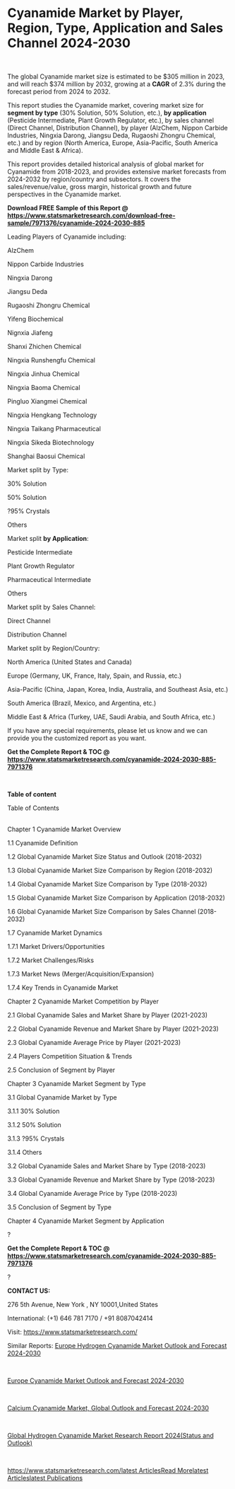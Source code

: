 <h1>Cyanamide Market by Player, Region, Type, Application and Sales Channel 2024-2030</h1><br/><p>The global Cyanamide market size is estimated to be $305 million in 2023, and will reach $374 million by 2032, growing at a <strong>CAGR</strong> of 2.3% during the forecast period from 2024 to 2032.</p>
 
 
 
 <p>This report studies the Cyanamide market, covering market size for <strong>segment by type</strong> (30% Solution, 50% Solution, etc.), <strong>by application</strong> (Pesticide Intermediate, Plant Growth Regulator, etc.), by sales channel (Direct Channel, Distribution Channel), by player (AlzChem, Nippon Carbide Industries, Ningxia Darong, Jiangsu Deda, Rugaoshi Zhongru Chemical, etc.) and by region (North America, Europe, Asia-Pacific, South America and Middle East & Africa).</p>
 
 
 
 <p>This report provides detailed historical analysis of global market for Cyanamide from 2018-2023, and provides extensive market forecasts from 2024-2032 by region/country and subsectors. It covers the sales/revenue/value, gross margin, historical growth and future perspectives in the Cyanamide market.</p>
 
 
 
 <p><strong>Download FREE Sample of this Report @ <a href="https://www.statsmarketresearch.com/download-free-sample/7971376/cyanamide-2024-2030-885">https://www.statsmarketresearch.com/download-free-sample/7971376/cyanamide-2024-2030-885</a></strong></p>
 
 
 
 <p>Leading Players of Cyanamide including:</p>
 
 
 
 <p>AlzChem</p>
 
 
 
 <p>Nippon Carbide Industries</p>
 
 
 
 <p>Ningxia Darong</p>
 
 
 
 <p>Jiangsu Deda</p>
 
 
 
 <p>Rugaoshi Zhongru Chemical</p>
 
 
 
 <p>Yifeng Biochemical</p>
 
 
 
 <p>Nignxia Jiafeng</p>
 
 
 
 <p>Shanxi Zhichen Chemical</p>
 
 
 
 <p>Ningxia Runshengfu Chemical</p>
 
 
 
 <p>Ningxia Jinhua Chemical</p>
 
 
 
 <p>Ningxia Baoma Chemical</p>
 
 
 
 <p>Pingluo Xiangmei Chemical</p>
 
 
 
 <p>Ningxia Hengkang Technology</p>
 
 
 
 <p>Ningxia Taikang Pharmaceutical</p>
 
 
 
 <p>Ningxia Sikeda Biotechnology</p>
 
 
 
 <p>Shanghai Baosui Chemical</p>
 
 
 
 <p>Market split by Type:</p>
 
 
 
 <p>30% Solution</p>
 
 
 
 <p>50% Solution</p>
 
 
 
 <p>?95% Crystals</p>
 
 
 
 <p>Others</p>
 
 
 
 <p>Market split <strong>by Application</strong>:</p>
 
 
 
 <p>Pesticide Intermediate</p>
 
 
 
 <p>Plant Growth Regulator</p>
 
 
 
 <p>Pharmaceutical Intermediate</p>
 
 
 
 <p>Others</p>
 
 
 
 <p>Market split by Sales Channel:</p>
 
 
 
 <p>Direct Channel</p>
 
 
 
 <p>Distribution Channel</p>
 
 
 
 <p>Market split by Region/Country:</p>
 
 
 
 <p>North America (United States and Canada)</p>
 
 
 
 <p>Europe (Germany, UK, France, Italy, Spain, and Russia, etc.)</p>
 
 
 
 <p>Asia-Pacific (China, Japan, Korea, India, Australia, and Southeast Asia, etc.)</p>
 
 
 
 <p>South America (Brazil, Mexico, and Argentina, etc.)</p>
 
 
 
 <p>Middle East & Africa (Turkey, UAE, Saudi Arabia, and South Africa, etc.)</p>
 
 
 
 <p>If you have any special requirements, please let us know and we can provide you the customized report as you want.</p>
 
 
 
 <div><b>Get the Complete Report & TOC @ <a href="https://www.statsmarketresearch.com/cyanamide-2024-2030-885-7971376">https://www.statsmarketresearch.com/cyanamide-2024-2030-885-7971376</a></b></div>
 
 
 
 <p><br />
 
 <b>Table of content</b></p>
 
 
 
 <p>Table of Contents<br />
 
 <br />
 
 Chapter 1 Cyanamide Market Overview<br />
 
 1.1 Cyanamide Definition<br />
 
 1.2 Global Cyanamide Market Size Status and Outlook (2018-2032)<br />
 
 1.3 Global Cyanamide Market Size Comparison by Region (2018-2032)<br />
 
 1.4 Global Cyanamide Market Size Comparison by Type (2018-2032)<br />
 
 1.5 Global Cyanamide Market Size Comparison by Application (2018-2032)<br />
 
 1.6 Global Cyanamide Market Size Comparison by Sales Channel (2018-2032)<br />
 
 1.7 Cyanamide Market Dynamics<br />
 
 1.7.1 Market Drivers/Opportunities<br />
 
 1.7.2 Market Challenges/Risks<br />
 
 1.7.3 Market News (Merger/Acquisition/Expansion)<br />
 
 1.7.4 Key Trends in Cyanamide Market<br />
 
 Chapter 2 Cyanamide Market Competition by Player<br />
 
 2.1 Global Cyanamide Sales and Market Share by Player (2021-2023)<br />
 
 2.2 Global Cyanamide Revenue and Market Share by Player (2021-2023)<br />
 
 2.3 Global Cyanamide Average Price by Player (2021-2023)<br />
 
 2.4 Players Competition Situation & Trends<br />
 
 2.5 Conclusion of Segment by Player<br />
 
 Chapter 3 Cyanamide Market Segment by Type<br />
 
 3.1 Global Cyanamide Market by Type<br />
 
 3.1.1 30% Solution<br />
 
 3.1.2 50% Solution<br />
 
 3.1.3 ?95% Crystals<br />
 
 3.1.4 Others<br />
 
 3.2 Global Cyanamide Sales and Market Share by Type (2018-2023)<br />
 
 3.3 Global Cyanamide Revenue and Market Share by Type (2018-2023)<br />
 
 3.4 Global Cyanamide Average Price by Type (2018-2023)<br />
 
 3.5 Conclusion of Segment by Type<br />
 
 Chapter 4 Cyanamide Market Segment by Application<br />
 
 ? </p>
 
 
 
 <div><b>Get the Complete Report & TOC @ <a href="https://www.statsmarketresearch.com/cyanamide-2024-2030-885-7971376">https://www.statsmarketresearch.com/cyanamide-2024-2030-885-7971376</a></b></div>
 
 
 
 <p>? </p>
 
 
 
 <p><b>CONTACT US:</b><br />
 
 276 5th Avenue, New York , NY 10001,United States<br />
 
 International: (+1) 646 781 7170 / +91 8087042414<br />
 
 Visit: <a href="https://www.statsmarketresearch.com/">https://www.statsmarketresearch.com/</a><br />
 
 Similar Reports: <a href="https://www.statsmarketresearch.com/cyanamide-2024-2030-885-7971376">Europe Hydrogen Cyanamide Market Outlook and Forecast 2024-2030</a><br />
 
 <br />
 
 <a href="https://www.statsmarketresearch.com/cyanamide-2024-2030-885-7971376">Europe Cyanamide Market Outlook and Forecast 2024-2030</a><br />
 
 <br />
 
 <a href="https://www.statsmarketresearch.com/cyanamide-2024-2030-885-7971376">Calcium Cyanamide Market, Global Outlook and Forecast 2024-2030</a><br />
 
 <br />
 
 <a href="https://www.statsmarketresearch.com/cyanamide-2024-2030-885-7971376">Global Hydrogen Cyanamide Market Research Report 2024(Status and Outlook)</a><br />
 
 <br />
 
 <a href="https://gyeongbokgung.com">https://www.statsmarketresearch.com/</a><a href="https://hallyeomaritime.com">latest Articles</a><a href="https://jingwansa.com">Read More</a><a href="https://nguoiviet.jp/">latest Articles</a><a href="https://www.intelmarketresearch.com/">latest Publications</a></p>